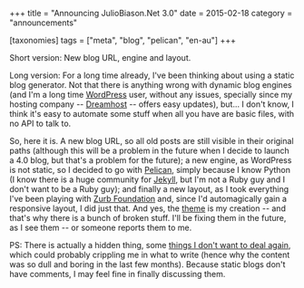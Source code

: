 +++
title = "Announcing JulioBiason.Net 3.0"
date = 2015-02-18
category = "announcements"

[taxonomies]
tags = ["meta", "blog", "pelican", "en-au"]
+++

Short version: New blog URL, engine and layout.

<!-- more -->

Long version: For a long time already, I've been thinking about using a static
blog generator. Not that there is anything wrong with dynamic blog engines (and
I'm a long time [WordPress](https://wordpress.org/) user, without any issues,
specially since my hosting company -- [Dreamhost](http://www.dreamhost.com/) --
offers easy updates), but... I don't know, I think it's easy to automate some
stuff when all you have are basic files, with no API to talk to.

So, here it is. A new blog URL, so all old posts are still visible in their
original paths (although this will be a problem in the future when I decide to
launch a 4.0 blog, but that's a problem for the future); a new engine, as
WordPress is not static, so I decided to go with
[Pelican](http://blog.getpelican.com/), simply because I know Python (I know
there is a huge community for [Jekyll](http://jekyllrb.com/), but I'm not a
Ruby guy and I don't want to be a Ruby guy); and finally a new layout, as I
took everything I've been playing with [Zurb
Foundation](http://foundation.zurb.com/) and, since I'd automagically gain a
responsive layout, I did just that. And yes, the
[theme](https://bitbucket.org/juliobiason/pelican-fancy-foundation) is my
creation -- and that's why there is a bunch of broken stuff. I'll be fixing
them in the future, as I see them -- or someone reports them to me.

PS: There is actually a hidden thing, some [things I don't want to deal
again](http://juliobiason.net/2008/02/23/why-half-life-2-failed/), which could
probably crippling me in what to write (hence why the content was so dull and
boring in the last few months). Because static blogs don't have comments, I may
feel fine in finally discussing them.
